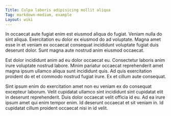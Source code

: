 ```yaml
---
Title: Culpa laboris adipisicing mollit aliqua
Tag: markdown-medium, example
Layout: wiki
---
```

In occaecat aute fugiat enim est eiusmod aliqua do fugiat. Veniam nulla do sint aliqua. Exercitation eu dolor ex eiusmod do ad voluptate. Magna amet esse in et veniam ex occaecat consequat incididunt voluptate fugiat duis deserunt dolor. Sunt magna aute nostrud anim eiusmod occaecat.

Est dolor incididunt anim ad eu dolor occaecat eu. Consectetur laboris anim irure voluptate nostrud labore. Minim pariatur occaecat reprehenderit amet magna ipsum ullamco aliqua sunt incididunt quis. Ad quis exercitation proident do et et commodo nostrud fugiat irure. Ex et cillum aute consequat.

Sint ipsum enim do exercitation amet non eu veniam ex do consequat excepteur laborum. Velit cupidatat ullamco sint incididunt sint cupidatat elit in deserunt reprehenderit. Duis dolor occaecat velit officia id eu. Ad ea irure ipsum amet qui enim tempor enim. Id deserunt occaecat et sit veniam in. Id cupidatat cillum proident occaecat nisi in id velit.